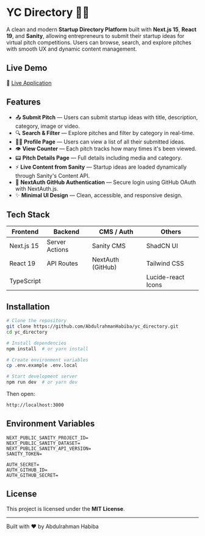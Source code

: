 # YC Directory 🧠🚀

A clean and modern **Startup Directory Platform** built with **Next.js 15**, **React 19**, and **Sanity**, allowing entrepreneurs to submit their startup ideas for virtual pitch competitions. Users can browse, search, and explore pitches with smooth UX and dynamic content management.

## Live Demo

🔗 [Live Application](https://yc-directory-chi-pink.vercel.app)

## Features

- 📤 **Submit Pitch** — Users can submit startup ideas with title, description, category, image or video.
- 🔍 **Search & Filter** — Explore pitches and filter by category in real-time.
- 🧑‍🏬 **Profile Page** — Users can view a list of all their submitted ideas.
- 👁️ **View Counter** — Each pitch tracks how many times it's been viewed.
- 📟 **Pitch Details Page** — Full details including media and category.
- ⚡ **Live Content from Sanity** — Startup ideas are loaded dynamically through Sanity's Content API.
- 🔐 **NextAuth GitHub Authentication** — Secure login using GitHub OAuth with NextAuth.js.
- ✨ **Minimal UI Design** — Clean, accessible, and responsive design.

## Tech Stack

| Frontend   | Backend        | CMS / Auth        | Others             |
| ---------- | -------------- | ----------------- | ------------------ |
| Next.js 15 | Server Actions | Sanity CMS        | ShadCN UI          |
| React 19   | API Routes     | NextAuth (GitHub) | Tailwind CSS       |
| TypeScript |                |                   | Lucide-react Icons |

## Installation

```bash
# Clone the repository
git clone https://github.com/AbdulrahmanHabiba/yc_directory.git
cd yc_directory

# Install dependencies
npm install  # or yarn install

# Create environment variables
cp .env.example .env.local

# Start development server
npm run dev  # or yarn dev
```

Then open:

```
http://localhost:3000
```

## Environment Variables

```
NEXT_PUBLIC_SANITY_PROJECT_ID=
NEXT_PUBLIC_SANITY_DATASET=
NEXT_PUBLIC_SANITY_API_VERSION=
SANITY_TOKEN=

AUTH_SECRET=
AUTH_GITHUB_ID=
AUTH_GITHUB_SECRET=
```

## License

This project is licensed under the **MIT License**.

---

Built with ❤️ by Abdulrahman Habiba

